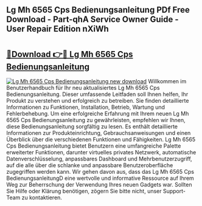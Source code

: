 ## Lg Mh 6565 Cps Bedienungsanleitung PDf Free Download - Part-qhA Service Owner Guide - User Repair Edition nXiWh

# <h2><a href="http://df0tsgm.blite.top/?on=Lg+Mh+6565+Cps+Bedienungsanleitung">🔗Download 👉🔴 Lg Mh 6565 Cps Bedienungsanleitung</a></h2>

[![Lg Mh 6565 Cps Bedienungsanleitung new download](https://i.imgur.com/lujVjoI.png)](http://df0tsgm.blite.top/?on=Lg+Mh+6565+Cps+Bedienungsanleitung)
Willkommen im Benutzerhandbuch für Ihr neu aktualisiertes Lg Mh 6565 Cps Bedienungsanleitung. Dieser umfassende Leitfaden soll Ihnen helfen, Ihr Produkt zu verstehen und erfolgreich zu betreiben. Sie finden detaillierte Informationen zu Funktionen, Installation, Betrieb, Wartung und Fehlerbehebung. Um eine erfolgreiche Erfahrung mit Ihrem neuen Lg Mh 6565 Cps Bedienungsanleitung zu gewährleisten, empfehlen wir Ihnen, diese Bedienungsanleitung sorgfältig zu lesen. Es enthält detaillierte Informationen zur Produkteinrichtung, Gebrauchsanweisungen und einen Überblick über die verschiedenen Funktionen und Fähigkeiten. Lg Mh 6565 Cps Bedienungsanleitung bietet Benutzern eine umfangreiche Palette erweiterter Funktionen, darunter virtuelles privates Netzwerk, automatische Datenverschlüsselung, anpassbares Dashboard und Mehrbenutzerzugriff, auf die alle über die schlanke und anpassbare Benutzeroberfläche zugegriffen werden kann. Wir gehen davon aus, dass das Lg Mh 6565 Cps BedienungsanleitungD eine wertvolle und informative Ressource auf Ihrem Weg zur Beherrschung der Verwendung Ihres neuen Gadgets war. Sollten Sie Hilfe oder Klärung benötigen, zögern Sie bitte nicht, unser Support-Team zu kontaktieren.
